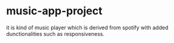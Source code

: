 # music-app-project
it is kind of music player which is derived from spotify with added dunctionalities such as responsiveness.
